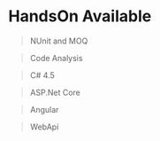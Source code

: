 # HandsOn Available

> NUnit and MOQ

> Code Analysis

> C# 4.5

> ASP.Net Core

> Angular

> WebApi
